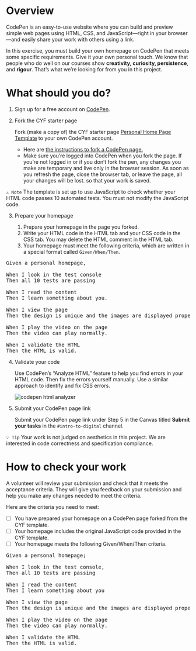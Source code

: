 # Overview
CodePen is an easy-to-use website where you can build and preview simple web pages using HTML, CSS, and JavaScript—right in your browser—and easily share your work with others using a link.

In this exercise, you must build your own homepage on CodePen that meets some specific requirements. Give it your own personal touch. We know that people who do well on our courses show **creativity, curiosity, persistence**, and **rigour**. That’s what we’re looking for from you in this project.


# What should you do? 
1. Sign up for a free account on [CodePen](https://codepen.io/).
2. Fork the CYF starter page
   
   Fork (make a copy of) the CYF starter page [Personal Home Page Template](https://codepen.io/IntroToTech/pen/PomeEod) to your own CodePen account.
    
   - Here are [the instructions to fork a CodePen page.](https://blog.codepen.io/documentation/forks/)
   - Make sure you’re logged into CodePen when you fork the page. If you’re not logged in or if you don’t fork the pen, any changes you make are temporary and live only in the browser session. As soon as you refresh the page, close the browser tab, or leave the page, all your changes will be lost. so that your work is saved.

```⚠️ Note``` The template is set up to use JavaScript to check whether your HTML code passes 10 automated tests.
You must not modify the JavaScript code.

3. Prepare your homepage

    1. Prepare your homepage in the page you forked. 
    2. Write your HTML code in the HTML tab and your CSS code in the CSS tab. You may delete the HTML comment in the HTML tab.
    3. Your homepage must meet the following criteria, which are written in a special format called `Given/When/Then`.
   

<pre>Given a personal homepage,

When I look in the test console
Then all 10 tests are passing

When I read the content 
Then I learn something about you. 

When I view the page 
Then the design is unique and the images are displayed properly 

When I play the video on the page 
Then the video can play normally.

When I validate the HTML 
Then the HTML is valid. </pre>

4. Validate your code

    Use CodePen’s “Analyze HTML” feature to help you find errors in your HTML code. Then fix the errors yourself manually. Use a similar approach to identify and fix CSS errors.

     ![codepen html analyzer](/recources/codepen-html-analyzer.png "Codepen Html Analyzer")

5. Submit your CodePen page link

    Submit your CodePen page link under Step 5 in the Canvas titled **Submit your tasks** in the `#intro-to-digital` channel.

`💡 Tip` Your work is not judged on aesthetics in this project. We are interested in code correctness and specification compliance.

# How to check your work 
A volunteer will review your submission and check that it meets the acceptance criteria. They will give you feedback on your submission and help you make any changes needed to meet the criteria.

Here are the criteria you need to meet:

- [ ] You have prepared your homepage on a CodePen page forked from the CYF template.
- [ ] Your homepage includes the original JavaScript code provided in the CYF template.
- [ ] Your homepage meets the following Given/When/Then criteria.

<pre>Given a personal homepage;  

When I look in the test console, 
Then all 10 tests are passing 

When I read the content
Then I learn something about you

When I view the page 
Then the design is unique and the images are displayed properly 

When I play the video on the page 
Then the video can play normally.

When I validate the HTML 
Then the HTML is valid. </pre>
